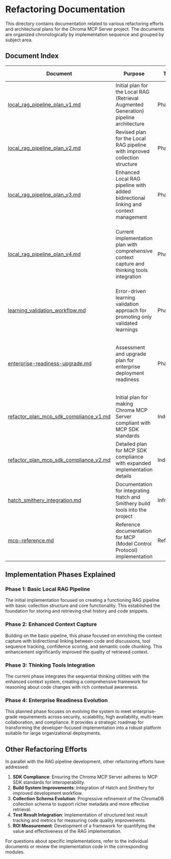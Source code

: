 # Refactoring Documentation

This directory contains documentation related to various refactoring efforts and architectural plans for the Chroma MCP Server project. The documents are organized chronologically by implementation sequence and grouped by subject area.

## Document Index

| Document | Purpose | Timeline | Implementation Status/Remarks |
|----------|---------|----------|-------------------------------|
| [local_rag_pipeline_plan_v1.md](./local_rag_pipeline_plan_v1.md) | Initial plan for the Local RAG (Retrieval Augmented Generation) pipeline architecture | Phase 1 | Initial design document, superseded by v2 |
| [local_rag_pipeline_plan_v2.md](./local_rag_pipeline_plan_v2.md) | Revised plan for the Local RAG pipeline with improved collection structure | Phase 1 | Refinement of v1, incorporating feedback and clarifying collection roles |
| [local_rag_pipeline_plan_v3.md](./local_rag_pipeline_plan_v3.md) | Enhanced Local RAG pipeline with added bidirectional linking and context management | Phase 2 | Extended v2 with enhanced context capture features |
| [local_rag_pipeline_plan_v4.md](./local_rag_pipeline_plan_v4.md) | Current implementation plan with comprehensive context capture and thinking tools integration | Phase 2-3 | Active plan incorporating all enhanced features, including code diffs, confidence scores, and bidirectional linking |
| [learning_validation_workflow.md](./learning_validation_workflow.md) | Error-driven learning validation approach for promoting only validated learnings | Phase 3 | Implementation plan for evidence-based learning validation |
| [enterprise-readiness-upgrade.md](./enterprise-readiness-upgrade.md) | Assessment and upgrade plan for enterprise deployment readiness | Phase 4 | Strategic roadmap for evolving the system to meet enterprise requirements in security, scalability, and compliance |
| [refactor_plan_mcp_sdk_compliance_v1.md](./refactor_plan_mcp_sdk_compliance_v1.md) | Initial plan for making Chroma MCP Server compliant with MCP SDK standards | Independent | First version of SDK compliance plan |
| [refactor_plan_mcp_sdk_compliance_v2.md](./refactor_plan_mcp_sdk_compliance_v2.md) | Detailed plan for MCP SDK compliance with expanded implementation details | Independent | Current SDK compliance plan with detailed implementation steps |
| [hatch_smithery_integration.md](./hatch_smithery_integration.md) | Documentation for integrating Hatch and Smithery build tools into the project | Infrastructure | Implemented for development workflow improvements |
| [mcp-reference.md](./mcp-reference.md) | Reference documentation for MCP (Model Control Protocol) implementation | Reference | Provides specifications and guidelines for MCP development |

## Implementation Phases Explained

### Phase 1: Basic Local RAG Pipeline

The initial implementation focused on creating a functioning RAG pipeline with basic collection structure and core functionality. This established the foundation for storing and retrieving chat history and code snippets.

### Phase 2: Enhanced Context Capture

Building on the basic pipeline, this phase focused on enriching the context capture with bidirectional linking between code and discussions, tool sequence tracking, confidence scoring, and semantic code chunking. This enhancement significantly improved the quality of retrieved context.

### Phase 3: Thinking Tools Integration

The current phase integrates the sequential thinking utilities with the enhanced context system, creating a comprehensive framework for reasoning about code changes with rich contextual awareness.

### Phase 4: Enterprise Readiness Evolution

This planned phase focuses on evolving the system to meet enterprise-grade requirements across security, scalability, high availability, multi-team collaboration, and compliance. It provides a strategic roadmap for transforming the developer-focused implementation into a robust platform suitable for large organizational deployments.

## Other Refactoring Efforts

In parallel with the RAG pipeline development, other refactoring efforts have addressed:

1. **SDK Compliance**: Ensuring the Chroma MCP Server adheres to MCP SDK standards for interoperability.
2. **Build System Improvements**: Integration of Hatch and Smithery for improved development workflow.
3. **Collection Schema Evolution**: Progressive refinement of the ChromaDB collection schema to support richer metadata and more effective retrieval.
4. **Test Result Integration**: Implementation of structured test result tracking and metrics for measuring code quality improvements.
5. **ROI Measurement**: Development of a framework for quantifying the value and effectiveness of the RAG implementation.

For questions about specific implementations, refer to the individual documents or review the implementation code in the corresponding modules.
